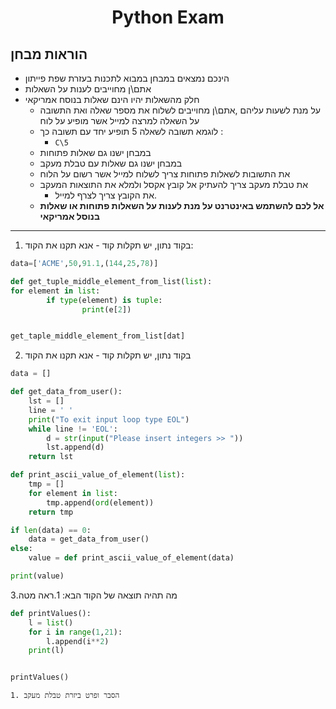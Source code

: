 <center>

# Python Exam

</center>

## הוראות מבחן

- הינכם נמצאים במבחן במבוא לתכנות בעזרת שפת פייתון 
- אתם\ן מחוייבים לענות על השאלות
- חלק מהשאלות יהיו הינם שאלות בנוסח אמריקאי
  - על מנת לשעות עליהם ,אתם\ן מחוייבים לשלוח את מספר שאלה ואת התשובה על השאלה למרצה למייל אשר מופיע על לוח
  - לוגמא תשובה לשאלה 5 תופיע יחד עם תשובה כך :
    - `C\5`
  - במבחן ישנו גם שאלות פתוחות  
  - במבחן ישנו גם שאלות עם טבלת מעקב
  - את התשובות לשאלות פתוחות צריך לשלוח למייל אשר רשום על הלוח
  - את טבלת מעקב צריך להעתיק אל קובץ אקסל ולמלא את התוצאות המעקב
    - את הקובץ צריך לצרף למייל.
  - **__אל לכם להשתמש באינטרנט על מנת לענות על השאלות פתוחות או שאלות בנוסל אמריקאי__**

---

1. בקוד נתון, יש תקלות קוד - אנא תקנו את הקוד:

```py
data=['ACME',50,91.1,(144,25,78)]

def get_tuple_middle_element_from_list(list):
for element in list:
        if type(element) is tuple:
                print(e[2])


get_taple_middle_element_from_list[dat]

```
<!-- 
 def get_tuple_middle_element_from_list(list):
    ...:     for element in list:
    ...:         if type(element) is tuple:
    ...:             print(element[1])
-->

2. בקוד נתון, יש תקלות קוד - אנא תקנו את הקוד

```py
data = []

def get_data_from_user():
    lst = []
    line = ' '
    print("To exit input loop type EOL")
    while line != 'EOL':
        d = str(input("Please insert integers >> "))
        lst.append(d)
    return lst

def print_ascii_value_of_element(list):
    tmp = []
    for element in list:
        tmp.append(ord(element))
    return tmp

if len(data) == 0:
    data = get_data_from_user()
else:
    value = def print_ascii_value_of_element(data)

print(value)

```

3.מה תהיה תוצאה של הקוד הבא:
    1.ראה מטה

```py
def printValues():
    l = list()
    for i in range(1,21):
        l.append(i**2)
    print(l)


printValues()
```
    1. הסבר ופרט ביזרת טבלת מעקב